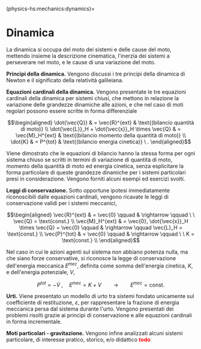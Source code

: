 (physics-hs:mechanics:dynamics)=
# Dinamica

La dinamica si occupa del moto dei sistemi e delle cause del moto, mettendo insieme la descrizione cinematica, l'inerzia dei sistemi a perseverare nel moto, e le cause di una variazione del moto.

**Princìpi della dinamica.** Vengono discussi i tre principi della dinamica di Newton e il significato della relatività galileiana.

**Equazioni cardinali della dinamica.** Vengono presentate le tre equazioni cardinali della dinamica per sistemi chiusi, che mettono in relazione la variazione delle grandezze dinamiche alle azioni, e che nel caso di moti regolari possono essere scritte in forma differenziale

$$\begin{aligned}
 \dot{\vec{Q}} & = \vec{R}^{ext} & \text{(bilancio quantità di moto)} \\
 \dot{\vec{L}}_H + \dot{\vec{x}}_H \times \vec{Q} & = \vec{M}_H^{ext} & \text{(bilancio momento della quantità di moto)} \\
 \dot{K} & = P^{tot} & \text{(bilancio energia cinetica)} \ .
\end{aligned}$$

Viene dimostrato che le equazioni di bilancio hanno la stessa forma per ogni sistema chiuso se scritti in termini di variazione di quantità di moto, momento della quantità di moto ed energia cinetica, senza esplicitare la forma particolare di queste grandezze dinamiche per i sistemi particolari presi in considerazione. Vengono forniti alcuni esempi ed esercizi svolti.

**Leggi di conservazione.** Sotto opportune ipotesi immediatamente riconoscibili dalle equazioni cardinali, vengono ricavate le leggi di conservazione validi per i sistemi meccanici,

$$\begin{aligned}
  \vec{R}^{ext} & = \vec{0} \qquad  & \rightarrow \qquad \ \ \vec{Q} = \text{const.} \\
  \vec{M}_H^{ext} & = \vec{0}, \dot{\vec{x}}_H \times \vec{Q} = \vec{0} \qquad  & \rightarrow \qquad \vec{L}_H = \text{const.} \\
  \vec{P}^{tot} & = \vec{0} \qquad  & \rightarrow \qquad \ \  K = \text{const.} \\
\end{aligned}$$

Nel caso in cui le azioni agenti sul sistema non abbiano potenza nulla, ma che siano forze conservative, si riconosce la legge di conservazione dell'energia meccanica $E^{mec}$, definita come somma dell'energia cinetica, $K$, e dell'energia potenziale, $V$,

$$P^{tot} = -\dot{V} \ , \quad E^{mec} = K + V \qquad \rightarrow \qquad E^{mec} = \text{const.}$$

**Urti.**
Viene presentato un modello di urto tra sistemi fondato unicamente sul coefficiente di restituzione, $\varepsilon$, per rappresentare la frazione di energia meccanica persa dal sistema durante l'urto. Vengono presentati dei problemi risolti grazie ai princìpi di conservazione e alle equazioni cardinali in forma incrementale. 

**Moti particolari - gravitazione.** Vengono infine analizzati alcuni sistemi particolare, di interesse pratico, storico, e/o didattico <span style="color:red">**todo**</span>

<!--
## Princìpi della dinamica
1.
2.
3.

## Equazioni del moto
- Bilancio della quantità di moto
- Bilancio del momento della quantità di moto
- Bilancio dell'energia cinetica

## Princìpi di conservazione

## Moti particolari
- moti piani: moto rettilineo uniforme, moto uniformemente accelerato; moto su una circonferenza; moti armonici
- moti centrali **todo** scegliere se trattare qui $F \propto r^2 ,r^{-2}$
- moti non regolari: urti
- gravità e moto dei corpi celesti (leggi di Keplero)
-->


